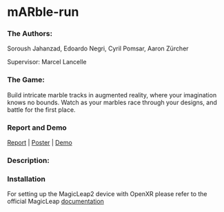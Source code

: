# mARble-run

### The Authors:
Soroush Jahanzad, Edoardo Negri, Cyril Pomsar, Aaron Zürcher

Supervisor: Marcel Lancelle

### The Game:
Build intricate marble tracks in augmented reality, where your imagination knows no bounds. Watch as your marbles race through your designs, and battle for the first place.

### Report and Demo
<a href="https://github.com/EdoardoNegri/mARble-run/blob/edo/README.md">Report</a> | <a href="https://github.com/EdoardoNegri/mARble-run/blob/edo/README.md">Poster</a> | <a href="https://github.com/EdoardoNegri/mARble-run/blob/edo/README.md">Demo</a>

### Description:


### Installation
For setting up the MagicLeap2 device with OpenXR please refer to the official MagicLeap <a href="https://developer-docs.magicleap.cloud/docs/guides/unity-openxr/getting-started/openxr-unity-getting-started/#">documentation</a>






